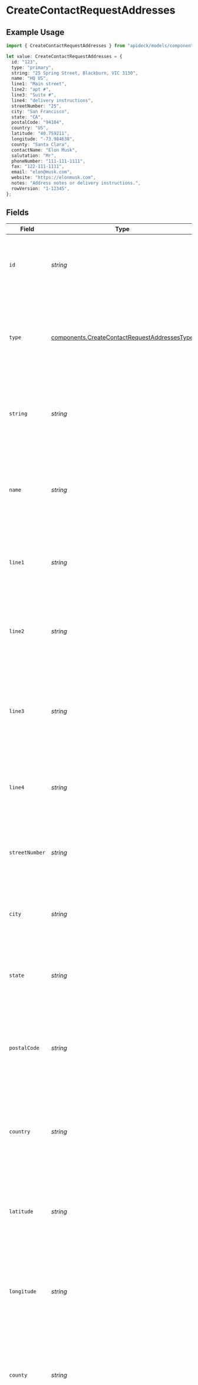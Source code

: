 # CreateContactRequestAddresses

## Example Usage

```typescript
import { CreateContactRequestAddresses } from "apideck/models/components";

let value: CreateContactRequestAddresses = {
  id: "123",
  type: "primary",
  string: "25 Spring Street, Blackburn, VIC 3130",
  name: "HQ US",
  line1: "Main street",
  line2: "apt #",
  line3: "Suite #",
  line4: "delivery instructions",
  streetNumber: "25",
  city: "San Francisco",
  state: "CA",
  postalCode: "94104",
  country: "US",
  latitude: "40.759211",
  longitude: "-73.984638",
  county: "Santa Clara",
  contactName: "Elon Musk",
  salutation: "Mr",
  phoneNumber: "111-111-1111",
  fax: "122-111-1111",
  email: "elon@musk.com",
  website: "https://elonmusk.com",
  notes: "Address notes or delivery instructions.",
  rowVersion: "1-12345",
};
```

## Fields

| Field                                                                                                                                                                                                                                                                                                                   | Type                                                                                                                                                                                                                                                                                                                    | Required                                                                                                                                                                                                                                                                                                                | Description                                                                                                                                                                                                                                                                                                             | Example                                                                                                                                                                                                                                                                                                                 |
| ----------------------------------------------------------------------------------------------------------------------------------------------------------------------------------------------------------------------------------------------------------------------------------------------------------------------- | ----------------------------------------------------------------------------------------------------------------------------------------------------------------------------------------------------------------------------------------------------------------------------------------------------------------------- | ----------------------------------------------------------------------------------------------------------------------------------------------------------------------------------------------------------------------------------------------------------------------------------------------------------------------- | ----------------------------------------------------------------------------------------------------------------------------------------------------------------------------------------------------------------------------------------------------------------------------------------------------------------------- | ----------------------------------------------------------------------------------------------------------------------------------------------------------------------------------------------------------------------------------------------------------------------------------------------------------------------- |
| `id`                                                                                                                                                                                                                                                                                                                    | *string*                                                                                                                                                                                                                                                                                                                | :heavy_minus_sign:                                                                                                                                                                                                                                                                                                      | A unique identifier for each address linked to the contact. This ID helps in managing and referencing specific addresses within the CRM system, ensuring precise data handling and retrieval.                                                                                                                           | 123                                                                                                                                                                                                                                                                                                                     |
| `type`                                                                                                                                                                                                                                                                                                                  | [components.CreateContactRequestAddressesType](../../models/components/createcontactrequestaddressestype.md)                                                                                                                                                                                                            | :heavy_minus_sign:                                                                                                                                                                                                                                                                                                      | Specifies the category of the address, such as 'home', 'work', or 'billing'. This helps in organizing and distinguishing between different types of addresses associated with a contact. If provided, it should be a valid string representing the address type.                                                        | primary                                                                                                                                                                                                                                                                                                                 |
| `string`                                                                                                                                                                                                                                                                                                                | *string*                                                                                                                                                                                                                                                                                                                | :heavy_minus_sign:                                                                                                                                                                                                                                                                                                      | Represents the full address in a single string format. This is particularly useful when the API does not support structured address data. It should be a comprehensive string that includes all necessary address details.                                                                                              | 25 Spring Street, Blackburn, VIC 3130                                                                                                                                                                                                                                                                                   |
| `name`                                                                                                                                                                                                                                                                                                                  | *string*                                                                                                                                                                                                                                                                                                                | :heavy_minus_sign:                                                                                                                                                                                                                                                                                                      | A label or identifier for the address, such as 'Headquarters' or 'Branch Office'. This name helps in easily identifying the address within the CRM system. It should be a descriptive string that clearly indicates the address's purpose or location.                                                                  | HQ US                                                                                                                                                                                                                                                                                                                   |
| `line1`                                                                                                                                                                                                                                                                                                                 | *string*                                                                                                                                                                                                                                                                                                                | :heavy_minus_sign:                                                                                                                                                                                                                                                                                                      | The primary line of the address, typically including the street number, street name, and any apartment or suite numbers. This field is essential for accurately locating the address and should be a detailed string.                                                                                                   | Main street                                                                                                                                                                                                                                                                                                             |
| `line2`                                                                                                                                                                                                                                                                                                                 | *string*                                                                                                                                                                                                                                                                                                                | :heavy_minus_sign:                                                                                                                                                                                                                                                                                                      | The secondary line of the address, often used for additional information such as building names or floor numbers. This field complements 'line1' and should be used to provide any extra address details that do not fit in the primary line.                                                                           | apt #                                                                                                                                                                                                                                                                                                                   |
| `line3`                                                                                                                                                                                                                                                                                                                 | *string*                                                                                                                                                                                                                                                                                                                | :heavy_minus_sign:                                                                                                                                                                                                                                                                                                      | An additional line for the address, typically used for apartment, suite, or other secondary address information. This field is optional and can be left blank if not applicable. It helps in providing more precise location details for the contact within the CRM system.                                             | Suite #                                                                                                                                                                                                                                                                                                                 |
| `line4`                                                                                                                                                                                                                                                                                                                 | *string*                                                                                                                                                                                                                                                                                                                | :heavy_minus_sign:                                                                                                                                                                                                                                                                                                      | A supplementary line for the address, often used for extended address details such as building or floor numbers. This optional field enhances the specificity of the contact's address in the CRM, aiding in accurate record-keeping.                                                                                   | delivery instructions                                                                                                                                                                                                                                                                                                   |
| `streetNumber`                                                                                                                                                                                                                                                                                                          | *string*                                                                                                                                                                                                                                                                                                                | :heavy_minus_sign:                                                                                                                                                                                                                                                                                                      | The street number component of the contact's address. This optional field should contain the numeric identifier of the building or house, ensuring precise address identification within the CRM system.                                                                                                                | 25                                                                                                                                                                                                                                                                                                                      |
| `city`                                                                                                                                                                                                                                                                                                                  | *string*                                                                                                                                                                                                                                                                                                                | :heavy_minus_sign:                                                                                                                                                                                                                                                                                                      | The city name where the contact resides. This optional field should be a valid city name and is crucial for geographical categorization and location-based operations within the CRM.                                                                                                                                   | San Francisco                                                                                                                                                                                                                                                                                                           |
| `state`                                                                                                                                                                                                                                                                                                                 | *string*                                                                                                                                                                                                                                                                                                                | :heavy_minus_sign:                                                                                                                                                                                                                                                                                                      | The state or region name associated with the contact's address. This optional field should be a recognized state or region name, facilitating regional segmentation and analysis in the CRM system.                                                                                                                     | CA                                                                                                                                                                                                                                                                                                                      |
| `postalCode`                                                                                                                                                                                                                                                                                                            | *string*                                                                                                                                                                                                                                                                                                                | :heavy_minus_sign:                                                                                                                                                                                                                                                                                                      | The postal code for the contact's address, used to identify the specific area within a city or region. This field should be a valid postal code format as per the country's postal system. Including this helps in accurately locating the contact's address within the CRM system.                                     | 94104                                                                                                                                                                                                                                                                                                                   |
| `country`                                                                                                                                                                                                                                                                                                               | *string*                                                                                                                                                                                                                                                                                                                | :heavy_minus_sign:                                                                                                                                                                                                                                                                                                      | The country code for the contact's address, following the ISO 3166-1 alpha-2 standard. This two-letter code is essential for identifying the country in which the contact resides, ensuring proper international address formatting and integration within the CRM.                                                     | US                                                                                                                                                                                                                                                                                                                      |
| `latitude`                                                                                                                                                                                                                                                                                                              | *string*                                                                                                                                                                                                                                                                                                                | :heavy_minus_sign:                                                                                                                                                                                                                                                                                                      | The latitude coordinate of the contact's address, used for geographical mapping and location services. This should be a valid latitude value, typically ranging from -90 to 90. Providing this helps in visualizing the contact's location on a map within the CRM.                                                     | 40.759211                                                                                                                                                                                                                                                                                                               |
| `longitude`                                                                                                                                                                                                                                                                                                             | *string*                                                                                                                                                                                                                                                                                                                | :heavy_minus_sign:                                                                                                                                                                                                                                                                                                      | The longitude coordinate of the contact's address, crucial for geographical mapping and location services. This should be a valid longitude value, typically ranging from -180 to 180. Including this allows for precise mapping of the contact's location in the CRM system.                                           | -73.984638                                                                                                                                                                                                                                                                                                              |
| `county`                                                                                                                                                                                                                                                                                                                | *string*                                                                                                                                                                                                                                                                                                                | :heavy_minus_sign:                                                                                                                                                                                                                                                                                                      | The county or equivalent sublocality for the contact's address, providing additional granularity to the location details. This field helps in further categorizing the contact's address within larger regions, enhancing the CRM's ability to manage regional data effectively.                                        | Santa Clara                                                                                                                                                                                                                                                                                                             |
| `contactName`                                                                                                                                                                                                                                                                                                           | *string*                                                                                                                                                                                                                                                                                                                | :heavy_minus_sign:                                                                                                                                                                                                                                                                                                      | The full name of the contact person associated with the address. This field helps identify the primary individual at the specified location and should be a string containing both first and last names, if applicable. It is used to personalize communications and ensure accurate contact management within the CRM. | Elon Musk                                                                                                                                                                                                                                                                                                               |
| `salutation`                                                                                                                                                                                                                                                                                                            | *string*                                                                                                                                                                                                                                                                                                                | :heavy_minus_sign:                                                                                                                                                                                                                                                                                                      | The salutation or title of the contact person, such as Mr., Ms., or Dr. This optional field is used to address the contact person formally in communications and should be a string that reflects the appropriate title for the individual.                                                                             | Mr                                                                                                                                                                                                                                                                                                                      |
| `phoneNumber`                                                                                                                                                                                                                                                                                                           | *string*                                                                                                                                                                                                                                                                                                                | :heavy_minus_sign:                                                                                                                                                                                                                                                                                                      | The primary phone number associated with the address, used for direct communication with the contact person. This should be a valid string format, including country and area codes if applicable, to ensure successful contact.                                                                                        | 111-111-1111                                                                                                                                                                                                                                                                                                            |
| `fax`                                                                                                                                                                                                                                                                                                                   | *string*                                                                                                                                                                                                                                                                                                                | :heavy_minus_sign:                                                                                                                                                                                                                                                                                                      | The fax number associated with the address, allowing for the transmission of documents via fax. This field should be a string formatted correctly to include any necessary country and area codes, ensuring documents are sent to the correct location.                                                                 | 122-111-1111                                                                                                                                                                                                                                                                                                            |
| `email`                                                                                                                                                                                                                                                                                                                 | *string*                                                                                                                                                                                                                                                                                                                | :heavy_minus_sign:                                                                                                                                                                                                                                                                                                      | The email address associated with the contact at the address, used for electronic communication. This should be a valid email format string to ensure messages are delivered successfully, facilitating efficient communication within the CRM system.                                                                  | elon@musk.com                                                                                                                                                                                                                                                                                                           |
| `website`                                                                                                                                                                                                                                                                                                               | *string*                                                                                                                                                                                                                                                                                                                | :heavy_minus_sign:                                                                                                                                                                                                                                                                                                      | The website URL associated with the contact's address. This field should contain a valid URL format, such as 'https://www.example.com'. It provides additional context about the contact's location and can be used for quick access to their online presence.                                                          | https://elonmusk.com                                                                                                                                                                                                                                                                                                    |
| `notes`                                                                                                                                                                                                                                                                                                                 | *string*                                                                                                                                                                                                                                                                                                                | :heavy_minus_sign:                                                                                                                                                                                                                                                                                                      | Additional notes related to the contact's address. This field can include any extra information that might be relevant for understanding the contact's location or specific instructions. It is optional and can be left empty if no additional notes are necessary.                                                    | Address notes or delivery instructions.                                                                                                                                                                                                                                                                                 |
| `rowVersion`                                                                                                                                                                                                                                                                                                            | *string*                                                                                                                                                                                                                                                                                                                | :heavy_minus_sign:                                                                                                                                                                                                                                                                                                      | A version control string used to track changes to the contact's address information. This field helps prevent data conflicts by ensuring that updates are only applied to the latest version of the address data. It is automatically incremented with each update.                                                     | 1-12345                                                                                                                                                                                                                                                                                                                 |